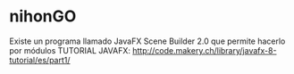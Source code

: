 # nihonGO
Existe un programa llamado JavaFX Scene Builder 2.0 que permite hacerlo por módulos
TUTORIAL JAVAFX: http://code.makery.ch/library/javafx-8-tutorial/es/part1/
